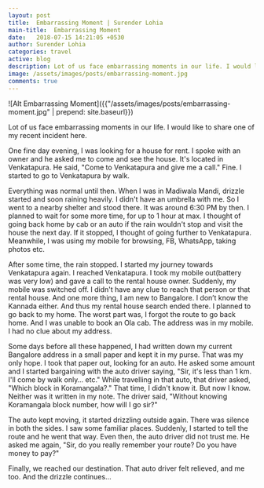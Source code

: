 ```yaml
---
layout: post
title:  Embarrassing Moment | Surender Lohia
main-title:  Embarrassing Moment
date:   2018-07-15 14:21:05 +0530
author: Surender Lohia
categories: travel
active: blog
description: Lot of us face embarrassing moments in our life. I would like to share one of my recent incident here.
image: /assets/images/posts/embarrassing-moment.jpg
comments: true
---
```


![Alt Embarrassing Moment]({{"/assets/images/posts/embarrassing-moment.jpg" | prepend: site.baseurl}})

<p class="post-section"> 
  Lot of us face embarrassing moments in our life. I would like to share one of my recent incident here.
</p>

<p class="post-section"> 
  One fine day evening, I was looking for a house for rent. I spoke with an owner and he asked me to come and see the house. It's located in Venkatapura. He said, "Come to Venkatapura and give me a call." Fine. I started to go to Venkatapura by walk. 
</p>

<p class="post-section"> 
  Everything was normal until then. When I was in Madiwala Mandi, drizzle started and soon raining heavily. I didn't have an umbrella with me. So I went to a nearby shelter and stood there. It was around 6:30 PM by then. I planned to wait for some more time, for up to 1 hour at max. I thought of going back home by cab or an auto if the rain wouldn't stop and visit the house the next day. If it stopped, I thought of going further to Venkatapura. Meanwhile, I was using my mobile for browsing, FB, WhatsApp, taking photos etc.
</p>

<p class="post-section"> 
  After some time, the rain stopped. I started my journey towards Venkatapura again. I reached Venkatapura. I took my mobile out(battery was very low) and gave a call to the rental house owner. Suddenly, my mobile was switched off. I didn't have any clue to reach that person or that rental house. And one more thing, I am new to Bangalore. I don’t know the Kannada either. And thus my rental house search ended there. I planned to go back to my home. The worst part was, I forgot the route to go back home. And I was unable to book an Ola cab. The address was in my mobile. I had no clue about my address.
</p>

<p class="post-section"> 
  Some days before all these happened, I had written down my current Bangalore address in a small paper and kept it in my purse. That was my only hope. I took that paper out, looking for an auto. He asked some amount and I started bargaining with the auto driver saying, "Sir, it's less than 1 km. I'll come by walk only… etc." While travelling in that auto, that driver asked, "Which block in Koramangala?." That time, I didn't know it. But now I know. Neither was it written in my note. The driver said, "Without knowing Koramangala block number, how will I go sir?"
</p>

<p class="post-section"> 
  The auto kept moving, it started drizzling outside again. There was silence in both the sides. I saw some familiar places. Suddenly, I started to tell the route and he went that way. Even then, the auto driver did not trust me. He asked me again, "Sir, do you really remember your route? Do you have money to pay?"
</p>

<p class="post-section"> 
  Finally, we reached our destination. That auto driver felt relieved, and me too. And the drizzle continues…
</p>



